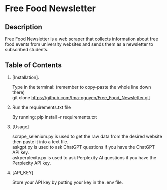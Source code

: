 # Free Food Newsletter
## Description
Free Food Newsletter is a web scraper that collects information about free food events from university websites and sends them as a newsletter to subscribed students.

## Table of Contents
1. [Installation]. 

   Type in the terminal: (remember to copy-paste the whole line down there)  
   git clone https://github.com/tma-nguyen/Free_Food_Newsletter.git
2. Run the requirements.txt file

   By running: pip install -r requirements.txt
3. [Usage]
    
   scrape_selenium.py is used to get the raw data from the desired website then paste it into a text file.  
   askgpt.py is used to ask ChatGPT questions if you have the ChatGPT API key.  
   askperplexity.py is used to ask Perplexity AI questions if you have the Perplexity API key.  
4. [API_KEY]
   
   Store your API key by putting your key in the .env file.  
